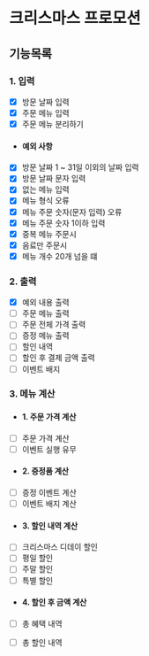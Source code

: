 # 크리스마스 프로모션

## 기능목록

### 1. 입력

- [x] 방문 날짜 입력
- [x] 주문 메뉴 입력
- [x] 주문 메뉴 분리하기

- #### 예외 사항
- [x] 방문 날짜 1 ~ 31일 이외의 날짜 입력
- [x] 방문 날짜 문자 입력
- [x] 없는 메뉴 입력
- [x] 메뉴 형식 오류
- [x] 메뉴 주문 숫자(문자 입력) 오류
- [x] 메뉴 주문 숫자 1이하 입력
- [x] 중복 메뉴 주문시
- [x] 음료만 주문시
- [x] 메뉴 개수 20개 넘을 떄

### 2. 출력

- [x] 예외 내용 출력
- [ ] 주문 메뉴 출력
- [ ] 주문 전체 가격 출력
- [ ] 증정 메뉴 출력
- [ ] 할인 내역
- [ ] 할인 후 결제 금액 출력
- [ ] 이벤트 배지

### 3. 메뉴 계산

- #### 1. 주문 가격 계산
- [ ] 주문 가격 계산
- [ ] 이벤트 실행 유무

- #### 2. 증정품 계산
- [ ] 증정 이벤트 계산
- [ ] 이벤트 배지 계산

- #### 3. 할인 내역 계산
- [ ] 크리스마스 디데이 할인
- [ ] 평일 할인
- [ ] 주말 할인
- [ ] 특별 할인

- #### 4. 할인 후 금액 계산
- [ ] 총 혜택 내역
- [ ] 총 할인 내역


